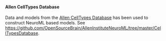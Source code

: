 
#### Allen CellTypes Database
 
Data and models from the [Allen CellTypes Database](http://celltypes.brain-map.org/) has been used to 
construct NeuroML based models. See https://github.com/OpenSourceBrain/AllenInstituteNeuroML/tree/master/CellTypesDatabase.
